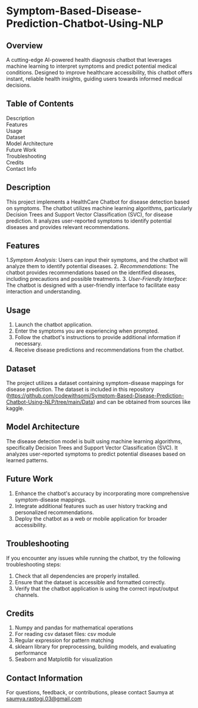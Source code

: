 # Symptom-Based-Disease-Prediction-Chatbot-Using-NLP

## Overview 

A cutting-edge AI-powered health diagnosis chatbot that leverages machine learning to interpret symptoms and predict potential medical conditions. Designed to improve healthcare accessibility, this chatbot offers instant, reliable health insights, guiding users towards informed medical decisions.

## Table of Contents

Description\
Features\
Usage\
Dataset\
Model Architecture\
Future Work\
Troubleshooting\
Credits\
Contact Info


## Description

This project implements a HealthCare Chatbot for disease detection based on symptoms. The chatbot utilizes machine learning algorithms, particularly Decision Trees and Support Vector Classification (SVC), for disease prediction. It analyzes user-reported symptoms to identify potential diseases and provides relevant recommendations.

## Features

1.*Symptom Analysis*: Users can input their symptoms, and the chatbot will analyze them to identify potential diseases.
2. *Recommendations*: The chatbot provides recommendations based on the identified diseases, including precautions and possible treatments.
3. *User-Friendly Interface*: The chatbot is designed with a user-friendly interface to facilitate easy interaction and understanding.

## Usage

1. Launch the chatbot application.
2. Enter the symptoms you are experiencing when prompted.
3. Follow the chatbot's instructions to provide additional information if necessary.
4. Receive disease predictions and recommendations from the chatbot.

## Dataset

The project utilizes a dataset containing symptom-disease mappings for disease prediction. The dataset is included in this repository (https://github.com/codewithsomi/Symptom-Based-Disease-Prediction-Chatbot-Using-NLP/tree/main/Data) and can be obtained from sources like kaggle. 

## Model Architecture

The disease detection model is built using machine learning algorithms, specifically Decision Trees and Support Vector Classification (SVC). It analyzes user-reported symptoms to predict potential diseases based on learned patterns.

## Future Work

1. Enhance the chatbot's accuracy by incorporating more comprehensive symptom-disease mappings.
2. Integrate additional features such as user history tracking and personalized recommendations.
3. Deploy the chatbot as a web or mobile application for broader accessibility.

## Troubleshooting

If you encounter any issues while running the chatbot, try the following troubleshooting steps:

1. Check that all dependencies are properly installed.
2. Ensure that the dataset is accessible and formatted correctly.
3. Verify that the chatbot application is using the correct input/output channels.

## Credits

1. Numpy and pandas for mathematical operations
2. For reading csv dataset files: csv module
3. Regular expression for pattern matching
4. sklearn library for preprocessing, building models, and evaluating performance
5. Seaborn and Matplotlib for visualization

## Contact Information

For questions, feedback, or contributions, please contact Saumya at saumya.rastogi.03@gmail.com
